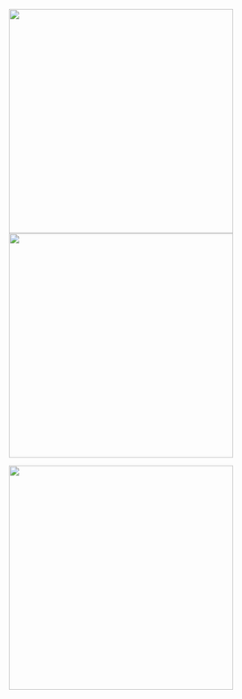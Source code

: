 <p align="center">
  <img src="https://github-readme-stats.vercel.app/api?username=keerthanaoct1990&show_icons=true&theme=tokyonight" width="400" />
  <img src="https://github-readme-streak-stats.herokuapp.com/?user=keerthanaoct1990&theme=gruvbox" width="400" />
</p>

<p align="center">
  <img src="https://github-readme-stats.vercel.app/api/top-langs/?username=keerthanaoct1990&layout=compact&theme=tokyonight" width="400" />
</p>
